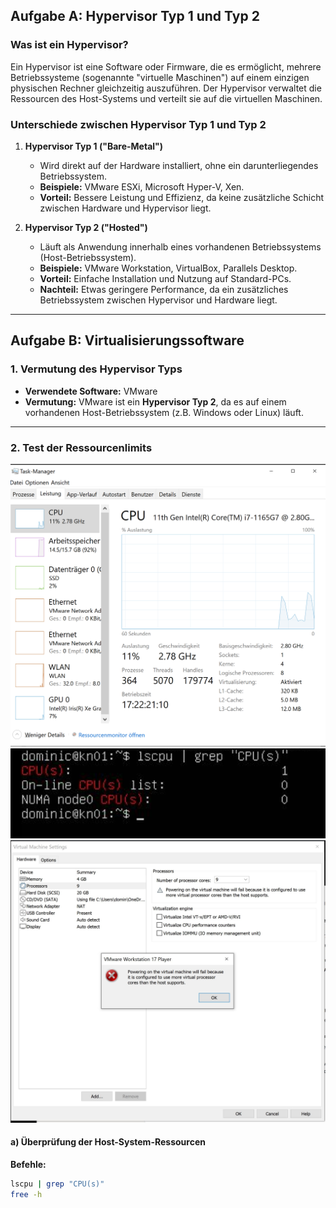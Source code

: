 ## Aufgabe A: Hypervisor Typ 1 und Typ 2

### Was ist ein Hypervisor?
Ein Hypervisor ist eine Software oder Firmware, die es ermöglicht, mehrere Betriebssysteme (sogenannte "virtuelle Maschinen") auf einem einzigen physischen Rechner gleichzeitig auszuführen. Der Hypervisor verwaltet die Ressourcen des Host-Systems und verteilt sie auf die virtuellen Maschinen.

### Unterschiede zwischen Hypervisor Typ 1 und Typ 2

1. **Hypervisor Typ 1 ("Bare-Metal")**
   - Wird direkt auf der Hardware installiert, ohne ein darunterliegendes Betriebssystem.
   - **Beispiele:** VMware ESXi, Microsoft Hyper-V, Xen.
   - **Vorteil:** Bessere Leistung und Effizienz, da keine zusätzliche Schicht zwischen Hardware und Hypervisor liegt.

2. **Hypervisor Typ 2 ("Hosted")**
   - Läuft als Anwendung innerhalb eines vorhandenen Betriebssystems (Host-Betriebssystem).
   - **Beispiele:** VMware Workstation, VirtualBox, Parallels Desktop.
   - **Vorteil:** Einfache Installation und Nutzung auf Standard-PCs.  
   - **Nachteil:** Etwas geringere Performance, da ein zusätzliches Betriebssystem zwischen Hypervisor und Hardware liegt.

---

## Aufgabe B: Virtualisierungssoftware

### 1. Vermutung des Hypervisor Typs
- **Verwendete Software:** VMware  
- **Vermutung:** VMware ist ein **Hypervisor Typ 2**, da es auf einem vorhandenen Host-Betriebssystem (z.B. Windows oder Linux) läuft.

---

### 2. Test der Ressourcenlimits

![](1.PNG)
![](2.PNG)
![](3.PNG)


#### a) Überprüfung der Host-System-Ressourcen
**Befehle:**
```bash
lscpu | grep "CPU(s)"
free -h

```

